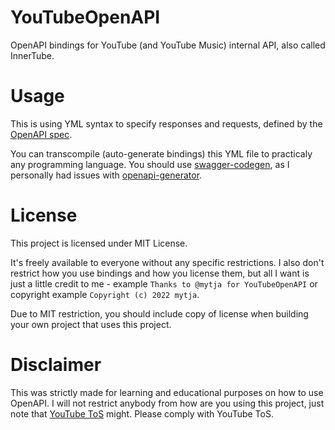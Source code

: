 # YouTubeOpenAPI
OpenAPI bindings for YouTube (and YouTube Music) internal API, also called InnerTube.

# Usage
This is using YML syntax to specify responses and requests, defined by the [OpenAPI spec](https://www.openapis.org/).

You can transcompile (auto-generate bindings) this YML file to practicaly any programming language. You should use [swagger-codegen](https://github.com/swagger-api/swagger-codegen), as I personally had issues with [openapi-generator](https://openapi-generator.tech/).

# License
This project is licensed under MIT License.

It's freely available to everyone without any specific restrictions. I also don't restrict how you use bindings and how you license them, but all I want is just a little credit to me - example `Thanks to @mytja for YouTubeOpenAPI` or copyright example `Copyright (c) 2022 mytja`.

Due to MIT restriction, you should include copy of license when building your own project that uses this project.

# Disclaimer
This was strictly made for learning and educational purposes on how to use OpenAPI.
I will not restrict anybody from how are you using this project, just note that [YouTube ToS](https://www.youtube.com/static?template=terms) might.
Please comply with YouTube ToS.

